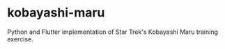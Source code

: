 # kobayashi-maru
Python and Flutter implementation of Star Trek's Kobayashi Maru training exercise.
